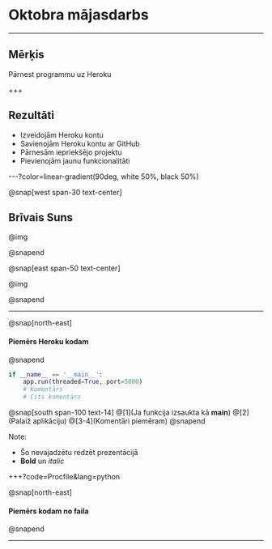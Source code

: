 # Oktobra mājasdarbs

---

## Mērķis

Pārnest programmu uz Heroku

+++

## Rezultāti

- Izveidojām Heroku kontu
- Savienojām Heroku kontu ar GitHub
- Pārnesām iepriekšējo projektu
- Pievienojām jaunu funkcionalitāti

---?color=linear-gradient(90deg, white 50%, black 50%)

@snap[west span-30 text-center]

## Brīvais Suns

@img[](static/bildes/brivais_suns.png)

@snapend

@snap[east span-50 text-center]

@img[](static/bildes/brivais_suns.png)

@snapend

---

@snap[north-east]
#### Piemērs Heroku kodam
@snapend

```python
if __name__ == '__main__':
    app.run(threaded=True, port=5000)
    # Komentārs
    # Cits komentārs
```

@snap[south span-100 text-14]
@[1](Ja funkcija izsaukta kā __main__)
@[2](Palaiž aplikāciju)
@[3-4](Komentāri piemēram)
@snapend

Note:

- Šo nevajadzētu redzēt prezentācijā
- **Bold** un *italic*

+++?code=Procfile&lang=python

@snap[north-east]
#### Piemērs kodam no faila
@snapend

---
